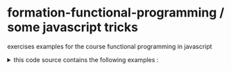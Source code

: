 # formation-functional-programming / some javascript tricks
exercises examples for the course functional programming in javascript
<details>
<summary> this code source contains the following examples :  </summary>
  <p>
Example shows the importance of immutability (issue due to mutable state)<br>
arrow function syntax<br>
examples of First class function (function as data , function as argument , returning function , partial application)<br>
example of Higher Order Function <br>
example of javascript tricks (init param at call , init param with spread operator)<br>
    example of importing svg as a react component<br></p>
<details>

